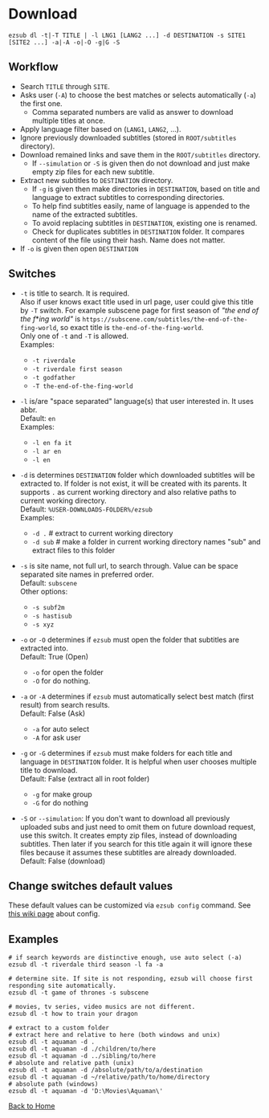 # Download

```shell
ezsub dl -t|-T TITLE | -l LNG1 [LANG2 ...] -d DESTINATION -s SITE1 [SITE2 ...] -a|-A -o|-O -g|G -S
```

## Workflow

- Search `TITLE` through `SITE`.
- Asks user (`-A`) to choose the best matches or selects automatically (`-a`) the first one.
  - Comma separated numbers are valid as answer to download multiple titles at once.
- Apply language filter based on (`LANG1`, `LANG2`, ...).
- Ignore previously downloaded subtitles (stored in `ROOT/subtitles` directory).
- Download remained links and save them in the `ROOT/subtitles` directory.
  - If `--simulation` or `-S` is given then do not download and just make empty zip files for each new subtitle.
- Extract new subtitles to `DESTINATION` directory.
  - If `-g` is given then make directories in `DESTINATION`, based on title and language to extract subtitles to corresponding directories.
  - To help find subtitles easily, name of language is appended to the name of the extracted subtitles.
  - To avoid replacing subtitles in `DESTINATION`, existing one is renamed.
  - Check for duplicates subtitles in `DESTINATION` folder. It compares content of the file using their hash. Name does not matter.
- If `-o` is given then open `DESTINATION`

## Switches

- `-t` is title to search. It is required.  
Also if user knows exact title used in url page, user could give this title by `-T` switch. For example subscene page for first season of *"the end of the f***ing world"* is `https://subscene.com/subtitles/the-end-of-the-fing-world`, so exact title is `the-end-of-the-fing-world`.  
Only one of `-t` and `-T` is allowed.  
Examples:
  - `-t riverdale`
  - `-t riverdale first season`
  - `-t godfather`
  - `-T the-end-of-the-fing-world`

- `-l` is/are "space separated" language(s) that user interested in. It uses abbr.  
Default: `en`  
Examples:
  - `-l en fa it`
  - `-l ar en`
  - `-l en`

- `-d` is determines `DESTINATION` folder which downloaded subtitles will be extracted to. If folder is not exist, it will be created with its parents. It supports `.` as current working directory and also relative paths to current working directory.  
Default: `%USER-DOWNLOADS-FOLDER%/ezsub`  
Examples:
  - `-d .` # extract to current working directory
  - `-d sub` # make a folder in current working directory names "sub" and extract files to this folder

- `-s` is site name, not full url, to search through. Value can be space separated site names in preferred order.  
Default: `subscene`  
Other options:
  - `-s subf2m`
  - `-s hastisub`
  - `-s xyz`

- `-o` or `-O` determines if `ezsub` must open the folder that subtitles are extracted into.  
Default: True (Open)
  - `-o` for open the folder
  - `-O` for do nothing.

- `-a` or `-A` determines if `ezsub` must automatically select best match (first result) from search results.  
Default: False (Ask)
  - `-a` for auto select
  - `-A` for ask user

- `-g` or `-G` determines if `ezsub` must make folders for each title and language in `DESTINATION` folder. It is helpful when user chooses multiple title to download.  
Default: False (extract all in root folder)
  - `-g` for make group
  - `-G` for do nothing

- `-S` or `--simulation`: If you don't want to download all previously uploaded subs and just need to omit them on future download request, use this switch. It creates empty zip files, instead of downloading subtitles. Then later if you search for this title again it will ignore these files because it assumes these subtitles are already downloaded.  
Default: False (download)

## Change switches default values

These default values can be customized via `ezsub config` command. See [this wiki page](./Config.md) about config.

## Examples

```shell
# if search keywords are distinctive enough, use auto select (-a)
ezsub dl -t riverdale third season -l fa -a

# determine site. If site is not responding, ezsub will choose first responding site automatically.
ezsub dl -t game of thrones -s subscene

# movies, tv series, video musics are not different.
ezsub dl -t how to train your dragon

# extract to a custom folder
# extract here and relative to here (both windows and unix)
ezsub dl -t aquaman -d .
ezsub dl -t aquaman -d ./children/to/here
ezsub dl -t aquaman -d ../sibling/to/here
# absolute and relative path (unix)
ezsub dl -t aquaman -d /absolute/path/to/a/destination
ezsub dl -t aquaman -d ~/relative/path/to/home/directory
# absolute path (windows)
ezsub dl -t aquaman -d 'D:\Movies\Aquaman\'
```

[Back to Home](./ReadMe.md)
